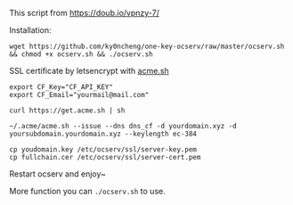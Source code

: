 This script from https://doub.io/vpnzy-7/

Installation:

```
wget https://github.com/ky0ncheng/one-key-ocserv/raw/master/ocserv.sh && chmod +x ocserv.sh && ./ocserv.sh
```

SSL certificate by letsencrypt with [acme.sh](https://acme.sh)

```
export CF_Key="CF_API_KEY"
export CF_Email="yourmail@mail.com"

curl https://get.acme.sh | sh

~/.acme/acme.sh --issue --dns dns_cf -d yourdomain.xyz -d yoursubdomain.yourdomain.xyz --keylength ec-384

cp youdomain.key /etc/ocserv/ssl/server-key.pem
cp fullchain.cer /etc/ocserv/ssl/server-cert.pem
```

Restart ocserv and enjoy~

More function you can `./ocserv.sh` to use.

